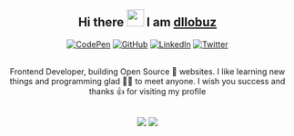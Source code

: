 <h2 align="center">Hi there <img src="https://raw.githubusercontent.com/aemmadi/aemmadi/master/wave.gif" width="30"> I am <a href="#">dllobuz</a></h2>

<div align="center">
  <a href="https://codepen.io/codlipa"><img alt="CodePen" src="https://img.shields.io/badge/codepen-000000?style=for-the-badge&logo=codepen&logoColor=white"></a>
  <a href="https://www.github.com/codlipa"><img alt="GitHub" src="https://img.shields.io/badge/github-1F1E1E?style=for-the-badge&logo=github&logoColor=white"></a>
  <a href="https://www.linkedin.com/in/codlipa"><img alt="LinkedIn" src="https://img.shields.io/badge/linkedin-0A66C2?&style=for-the-badge&logo=linkedin&logoColor=white"></a>
  <a href="https://twitter.com/codlipa"><img alt="Twitter" src="https://img.shields.io/badge/twitter-1DA1F2?&style=for-the-badge&logo=twitter&logoColor=white"></a>
</div> <br>

<p align="center">Frontend Developer, building Open Source 🤍 websites. I like learning new things and programming glad 👨‍💻 to meet anyone. I wish you success and thanks 👍 for visiting my profile</p><br>

<div align="center">
  <img src="https://github-readme-stats.vercel.app/api?username=codlipa&show_icons=true&theme=onedark">
  <img src="https://github-readme-stats.vercel.app/api/top-langs/?username=codlipa&layout=compact&theme=onedark">
</div>
